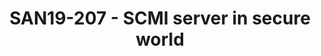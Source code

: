 ---
categories:
- san19
description: The System Control and Management Interface (SCMI) is a set of operating
  system-independent software interfaces that are used in system resources management
  that has been originally specified to standardize the interface between Application
  Processors and the power coprocessor. Nevertheless, systems dont always have a dedicated
  coprocessor for system resources management but still need to safely manage them.The
  secure world is a good candidate as it uses some of these critical resources. Instead
  of defining a new custom interface, it has been decided to enable a SCMI server
  in secure world that will handle system request from all agents of the system being
  the non secure world of AP or other processors of the system.<br /> This talk will
  present the SCMI server implementation in secure world, the constraints that have
  driven the implementation choices, the open items and next features. During the
  talk, we will have a special focus on the OP-TEE arm32 implementation.
image:
  featured: 'true'
  path: /assets/images/featured-images/san19/SAN19-207.png
session_attendee_num: '16'
session_id: SAN19-207
session_room: Sunset V (Session 1)
session_slot:
  end_time: '2019-09-24 11:50:00'
  start_time: '2019-09-24 11:00:00'
session_speakers:
- speaker_bio: Souvik is a Staff Software Engineer in the Architecture and Technology
    Group at Arm, where his primary areas of focus are System and Power Management
    software standards and specifications.
  speaker_company: ARM Limited
  speaker_image: /assets/images/speakers/san19/souvik-chakravarty.jpg
  speaker_location: Cambridge, UK
  speaker_name: Souvik Chakravarty
  speaker_position: Staff Software Engineer
  speaker_url: ''
  speaker_username: souvik.chakravarty
- speaker_bio: Vincent has worked on developing drivers for various peripherals and
    coprocessors in mobile phones during 12 years. In 2005, he began to focus on mobile
    phones that ran Linux then Android and spent the last years of this period to
    optimize the power consumption of android platforms. As a member of the Linaro
    power management working group, he works on improving the energy efficiency of
    embedded system but not only with special interest for scheduler.
  speaker_company: Linaro
  speaker_image: /assets/images/speakers/san19/vincent-guittot.jpg
  speaker_location: ''
  speaker_name: Vincent Guittot
  speaker_position: Technical Leader
  speaker_url: ''
  speaker_username: vincent.guittot
session_track: Power Management
tag: session
tags:
- Power Management
- ' Security'
title: SAN19-207 - SCMI server in secure world
---